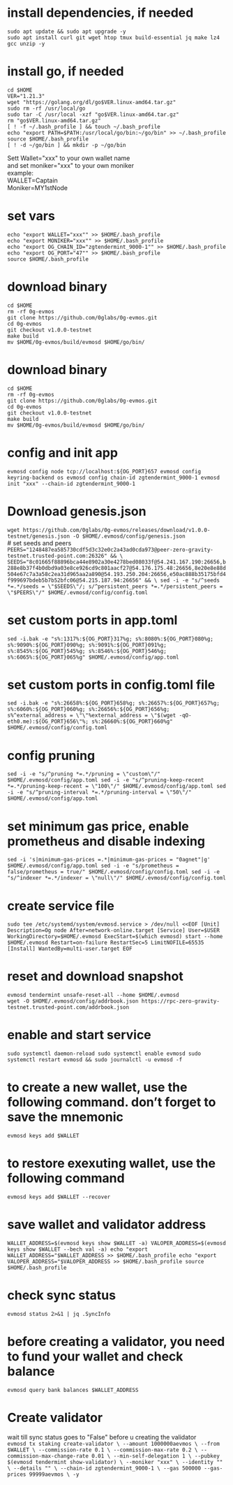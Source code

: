    # install dependencies, if needed   
```
sudo apt update && sudo apt upgrade -y   
sudo apt install curl git wget htop tmux build-essential jq make lz4 gcc unzip -y   
```
   # install go, if needed   
```
cd $HOME   
VER="1.21.3"
wget "https://golang.org/dl/go$VER.linux-amd64.tar.gz"
sudo rm -rf /usr/local/go
sudo tar -C /usr/local -xzf "go$VER.linux-amd64.tar.gz"
rm "go$VER.linux-amd64.tar.gz"
[ ! -f ~/.bash_profile ] && touch ~/.bash_profile
echo "export PATH=$PATH:/usr/local/go/bin:~/go/bin" >> ~/.bash_profile
source $HOME/.bash_profile
[ ! -d ~/go/bin ] && mkdir -p ~/go/bin
```   

Sett Wallet="xxx" to your own wallet name   
and set moniker="xxx" to your own moniker    
example:   
WALLET=Captain   
Moniker=MY1stNode   
   # set vars   
```
echo "export WALLET="xxx"" >> $HOME/.bash_profile   
echo "export MONIKER="xxx"" >> $HOME/.bash_profile   
echo "export OG_CHAIN_ID="zgtendermint_9000-1"" >> $HOME/.bash_profile   
echo "export OG_PORT="47"" >> $HOME/.bash_profile   
source $HOME/.bash_profile   
```
   # download binary   
```
cd $HOME
rm -rf 0g-evmos
git clone https://github.com/0glabs/0g-evmos.git
cd 0g-evmos
git checkout v1.0.0-testnet
make build
mv $HOME/0g-evmos/build/evmosd $HOME/go/bin/
```
   # download binary
```
cd $HOME      
rm -rf 0g-evmos
git clone https://github.com/0glabs/0g-evmos.git
cd 0g-evmos
git checkout v1.0.0-testnet
make build
mv $HOME/0g-evmos/build/evmosd $HOME/go/bin/
```
# config and init app   
`evmosd config node tcp://localhost:${OG_PORT}657
evmosd config keyring-backend os
evmosd config chain-id zgtendermint_9000-1
evmosd init "xxx" --chain-id zgtendermint_9000-1`   

   # Download genesis.json   
   `wget https://github.com/0glabs/0g-evmos/releases/download/v1.0.0-testnet/genesis.json -O $HOME/.evmosd/config/genesis.json`   
      # set seeds and peers   
      `PEERS="1248487ea585730cdf5d3c32e0c2a43ad0cda973@peer-zero-gravity-testnet.trusted-point.com:26326" && \
SEEDS="8c01665f88896bca44e8902a30e4278bed08033f@54.241.167.190:26656,b288e8b37f4b0dbd9a03e8ce926cd9c801aacf27@54.176.175.48:26656,8e20e8e88d504e67c7a3a58c2ea31d965aa2a890@54.193.250.204:26656,e50ac888b35175bfd4f999697bdeb5b7b52bfc06@54.215.187.94:26656" && \
sed -i -e "s/^seeds *=.*/seeds = \"$SEEDS\"/; s/^persistent_peers *=.*/persistent_peers = \"$PEERS\"/" $HOME/.evmosd/config/config.toml`   
   # set custom ports in app.toml   
`sed -i.bak -e "s%:1317%:${OG_PORT}317%g;
s%:8080%:${OG_PORT}080%g;
s%:9090%:${OG_PORT}090%g;
s%:9091%:${OG_PORT}091%g;
s%:8545%:${OG_PORT}545%g;
s%:8546%:${OG_PORT}546%g;
s%:6065%:${OG_PORT}065%g" $HOME/.evmosd/config/app.toml`   

   # set custom ports in config.toml file   
`sed -i.bak -e "s%:26658%:${OG_PORT}658%g;
s%:26657%:${OG_PORT}657%g;
s%:6060%:${OG_PORT}060%g;
s%:26656%:${OG_PORT}656%g;
s%^external_address = \"\"%external_address = \"$(wget -qO- eth0.me):${OG_PORT}656\"%;
s%:26660%:${OG_PORT}660%g" $HOME/.evmosd/config/config.toml`

   # config pruning   
`sed -i -e "s/^pruning *=.*/pruning = \"custom\"/" $HOME/.evmosd/config/app.toml
sed -i -e "s/^pruning-keep-recent *=.*/pruning-keep-recent = \"100\"/" $HOME/.evmosd/config/app.toml
sed -i -e "s/^pruning-interval *=.*/pruning-interval = \"50\"/" $HOME/.evmosd/config/app.toml`   
   # set minimum gas price, enable prometheus and disable indexing   
`sed -i 's|minimum-gas-prices =.*|minimum-gas-prices = "0agnet"|g' $HOME/.evmosd/config/app.toml
sed -i -e "s/prometheus = false/prometheus = true/" $HOME/.evmosd/config/config.toml
sed -i -e "s/^indexer *=.*/indexer = \"null\"/" $HOME/.evmosd/config/config.toml`

   # create service file   
`sudo tee /etc/systemd/system/evmosd.service > /dev/null <<EOF
[Unit]
Description=Og node
After=network-online.target
[Service]
User=$USER
WorkingDirectory=$HOME/.evmosd
ExecStart=$(which evmosd) start --home $HOME/.evmosd
Restart=on-failure
RestartSec=5
LimitNOFILE=65535
[Install]
WantedBy=multi-user.target
EOF`
   # reset and download snapshot   
`evmosd tendermint unsafe-reset-all --home $HOME/.evmosd`   
`wget -O $HOME/.evmosd/config/addrbook.json https://rpc-zero-gravity-testnet.trusted-point.com/addrbook.json`
   # enable and start service   
`sudo systemctl daemon-reload
sudo systemctl enable evmosd
sudo systemctl restart evmosd && sudo journalctl -u evmosd -f`   
   # to create a new wallet, use the following command. don’t forget to save the mnemonic   
`evmosd keys add $WALLET`   
   # to restore exexuting wallet, use the following command   
`evmosd keys add $WALLET --recover`
   # save wallet and validator address   
`WALLET_ADDRESS=$(evmosd keys show $WALLET -a)
VALOPER_ADDRESS=$(evmosd keys show $WALLET --bech val -a)
echo "export WALLET_ADDRESS="$WALLET_ADDRESS >> $HOME/.bash_profile
echo "export VALOPER_ADDRESS="$VALOPER_ADDRESS >> $HOME/.bash_profile
source $HOME/.bash_profile`
   # check sync status   
`evmosd status 2>&1 | jq .SyncInfo`
   # before creating a validator, you need to fund your wallet and check balance   
`evmosd query bank balances $WALLET_ADDRESS`

# Create validator   
wait till sync status goes to "False" before u creating the validator   
 `evmosd tx staking create-validator \
--amount 1000000aevmos \
--from $WALLET \
--commission-rate 0.1 \
--commission-max-rate 0.2 \
--commission-max-change-rate 0.01 \
--min-self-delegation 1 \
--pubkey $(evmosd tendermint show-validator) \
--moniker "xxx" \
--identity "" \
--details "" \
--chain-id zgtendermint_9000-1 \
--gas 500000 --gas-prices 99999aevmos \
-y`
